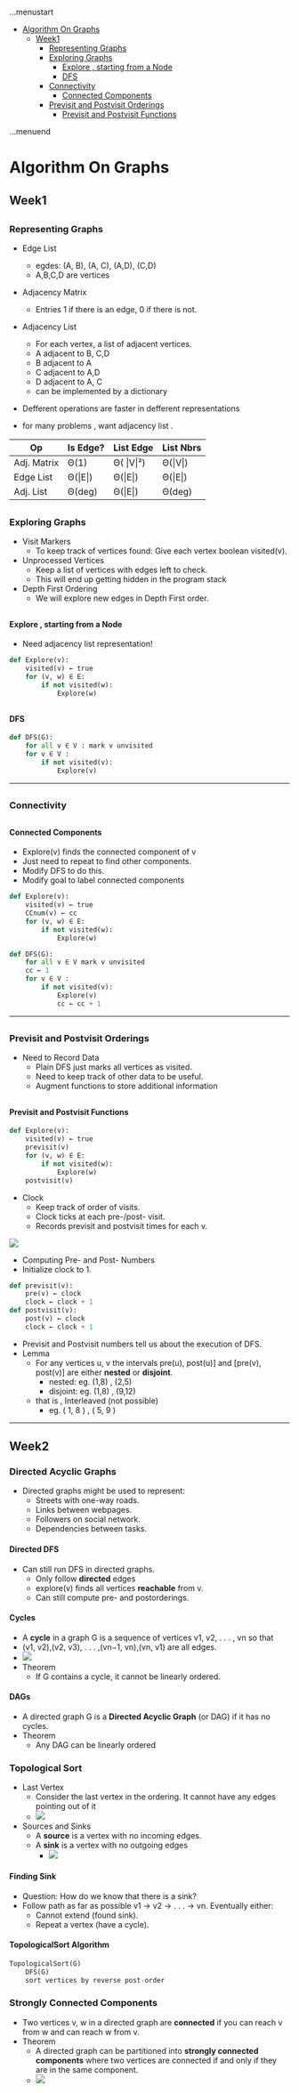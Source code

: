 ...menustart

 - [Algorithm On Graphs](#311ad33f7584ac17012490ce8852f7e8)
	 - [Week1](#3c88e16de2066fa3ce3055a55a3e473b)
		 - [Representing Graphs](#030495a245248ce0deed9c13f9576cd0)
		 - [Exploring Graphs](#6d620d4a966ddb637a736ea4670b6782)
			 - [Explore , starting from a Node](#78f63ae6b311ad607db08a56dd79649a)
			 - [DFS](#c1bb62b63c65be3760b715faad0bdf8d)
		 - [Connectivity](#9bd9d0ebc081bd74f5bef4e136bb1aed)
			 - [Connected Components](#8a4d6dec35ad6f01d54531c509cf7d37)
		 - [Previsit and Postvisit Orderings](#cb7d104acd7ef78260476fb96e632beb)
			 - [Previsit and Postvisit Functions](#c190b4dd3a865a419b7d42ecdded4b14)

...menuend


<h2 id="311ad33f7584ac17012490ce8852f7e8"></h2>

# Algorithm On Graphs

<h2 id="3c88e16de2066fa3ce3055a55a3e473b"></h2>

## Week1

<h2 id="030495a245248ce0deed9c13f9576cd0"></h2>

### Representing Graphs

 - Edge List
    - egdes: (A, B), (A, C), (A,D), (C,D) 
    - A,B,C,D are vertices
 - Adjacency Matrix
    - Entries 1 if there is an edge, 0 if there is not.
 - Adjacency List
    - For each vertex, a list of adjacent vertices.
    - A adjacent to B, C,D
    - B adjacent to A
    - C adjacent to A,D
    - D adjacent to A, C
    - can be implemented by a dictionary 
 
 - Defferent operations are faster in defferent representations
 - for many problems , want adjacency list .

Op | Is Edge? | List Edge | List Nbrs 
--- | --- | --- | ---
Adj. Matrix | Θ(1) |  Θ( &#124;V&#124;²) |  Θ(&#124;V&#124;)
Edge List | Θ(&#124;E&#124;) | Θ(&#124;E&#124;) |  Θ(&#124;E&#124;)
Adj. List | Θ(deg) | Θ(&#124;E&#124;) | Θ(deg)


<h2 id="6d620d4a966ddb637a736ea4670b6782"></h2>

### Exploring Graphs

 - Visit Markers
    - To keep track of vertices found: Give each vertex boolean visited(v).
 - Unprocessed Vertices
    - Keep a list of vertices with edges left to check.
    - This will end up getting hidden in the program stack
 - Depth First Ordering
    - We will explore new edges in Depth First order. 

<h2 id="78f63ae6b311ad607db08a56dd79649a"></h2>

#### Explore , starting from a Node

 - Need adjacency list representation!

```python
def Explore(v):
    visited(v) ← true
    for (v, w) ∈ E:
        if not visited(w):
            Explore(w)
```

<h2 id="c1bb62b63c65be3760b715faad0bdf8d"></h2>

#### DFS

```python
def DFS(G):
    for all v ∈ V : mark v unvisited
    for v ∈ V :
        if not visited(v):
            Explore(v)
```

---

<h2 id="9bd9d0ebc081bd74f5bef4e136bb1aed"></h2>

### Connectivity

<h2 id="8a4d6dec35ad6f01d54531c509cf7d37"></h2>

#### Connected Components

 - Explore(v) finds the connected component of v
 - Just need to repeat to find other components.
 - Modify DFS to do this.
 - Modify goal to label connected components

```python
def Explore(v):
    visited(v) ← true
    CCnum(v) ← cc
    for (v, w) ∈ E:
        if not visited(w):
            Explore(w)

def DFS(G):
    for all v ∈ V mark v unvisited
    cc ← 1
    for v ∈ V :
        if not visited(v):
            Explore(v)
            cc ← cc + 1
```

---

<h2 id="cb7d104acd7ef78260476fb96e632beb"></h2>

### Previsit and Postvisit Orderings

 - Need to Record Data
    - Plain DFS just marks all vertices as visited.
    - Need to keep track of other data to be useful.
    - Augment functions to store additional information

<h2 id="c190b4dd3a865a419b7d42ecdded4b14"></h2>

#### Previsit and Postvisit Functions


```python
def Explore(v):
    visited(v) ← true
    previsit(v)
    for (v, w) ∈ E:
        if not visited(w):
            Explore(w)
    postvisit(v)
```

 - Clock
    - Keep track of order of visits.
    - Clock ticks at each pre-/post- visit.
    - Records previsit and postvisit times for each v.

![](https://raw.githubusercontent.com/mebusy/notes/master/imgs/algr_on_graph_previst_clock_example.png)

 - Computing Pre- and Post- Numbers
 - Initialize clock to 1.

```python
def previsit(v):
    pre(v) ← clock
    clock ← clock + 1
def postvisit(v):
    post(v) ← clock
    clock ← clock + 1
```

 - Previsit and Postvisit numbers tell us about the execution of DFS.
 - Lemma
    - For any vertices u, v the intervals pre(u), post(u)] and [pre(v), post(v)] are either **nested** or **disjoint**.
        - nested: eg.  (1,8) , (2,5)
        - disjoint: eg.  (1,8) , (9,12)
    - that is , Interleaved (not possible) 
        - eg. ( 1, 8 ) , ( 5, 9  )

---

## Week2 

### Directed Acyclic Graphs

 - Directed graphs might be used to represent:
    - Streets with one-way roads.
    - Links between webpages.
    - Followers on social network.
    - Dependencies between tasks.


#### Directed DFS

 - Can still run DFS in directed graphs.
    - Only follow **directed** edges
    - explore(v) finds all vertices **reachable** from v.
    - Can still compute pre- and postorderings.

#### Cycles

 - A **cycle** in a graph G is a sequence of vertices v1, v2, . . . , vn so that
 - (v1, v2),(v2, v3), . . . ,(vn−1, vn),(vn, v1) are all edges.
 - ![](https://raw.githubusercontent.com/mebusy/notes/master/imgs/algorithm_on_graph_cycles.png)
 - Theorem
    - If G contains a cycle, it cannot be linearly ordered.

#### DAGs

 - A directed graph G is a **Directed Acyclic Graph** (or DAG) if it has no cycles.
 - Theorem
    - Any DAG can be linearly ordered


### Topological Sort


 - Last Vertex
    - Consider the last vertex in the ordering. It cannot have any edges pointing out of it
    - ![](https://raw.githubusercontent.com/mebusy/notes/master/imgs/algorithm_on_graph_last_vertex.png)
 - Sources and Sinks
    - A **source** is a vertex with no incoming edges.
    - A **sink** is a vertex with no outgoing edges
        - ![](https://raw.githubusercontent.com/mebusy/notes/master/imgs/algorithm_on_graph_sinks_in_dag.png)

#### Finding Sink

 - Question: How do we know that there is a sink?
 - Follow path as far as possible v1 → v2 → . . . → vn. Eventually either:
    - Cannot extend (found sink).
    - Repeat a vertex (have a cycle).

#### TopologicalSort Algorithm

```python
TopologicalSort(G)
    DFS(G)
    sort vertices by reverse post-order
```


### Strongly Connected Components

 - Two vertices v, w in a directed graph are **connected** if you can reach v from w and can reach w from v.
 - Theorem
    - A directed graph can be partitioned into **strongly connected components** where two vertices are connected if and only if they are in the same component.
    - ![](https://raw.githubusercontent.com/mebusy/notes/master/imgs/algorithm_on_graph_SCC.png)





